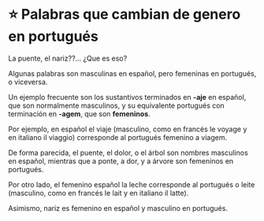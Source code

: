 # :star: Palabras que cambian de genero en portugués

La puente, el nariz??... ¿Que es eso?

Algunas palabras son masculinas en español, pero femeninas en portugués, o viceversa. 

Un ejemplo frecuente son los sustantivos terminados en **-aje** en español, que son normalmente masculinos, y su equivalente portugués con terminación en **-agem**, que son **femeninos**. 

Por ejemplo, en español el viaje (masculino, como en francés le voyage y en italiano il viaggio) corresponde al portugués femenino a viagem. 

De forma parecida, el puente, el dolor, o el árbol son nombres masculinos en español, mientras que a ponte, a dor, y a árvore son femeninos en portugués. 

Por otro lado, el femenino español la leche corresponde al portugués o leite (masculino, como en francés le lait y en italiano il latte). 

Asimismo, nariz es femenino en español y masculino en portugués.
